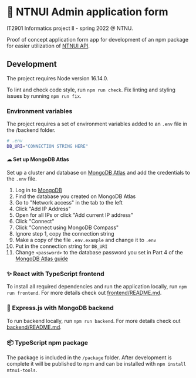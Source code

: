 # 📄 NTNUI Admin application form

IT2901 Informatics project II - spring 2022 @ NTNU.

Proof of concept application form app for development of an npm package for easier utilization of [NTNUI API](https://api.ntnui.no/).

## Development

The project requires Node version 16.14.0.

To lint and check code style, run `npm run check`. Fix linting and styling issues by running `npm run fix`.

### Environment variables

The project requires a set of environment variables added to an `.env` file in the /backend folder.

```sh
# .env
DB_URI="CONNECTION STRING HERE"
```

#### ☁ Set up MongoDB Atlas

Set up a cluster and database on [MongoDB Atlas](https://docs.atlas.mongodb.com/getting-started/) and add the credentials to the `.env` file.

1. Log in to [MongoDB](https://account.mongodb.com/account/login)
2. Find the database you created on MongoDB Atlas
3. Go to "Network access" in the tab to the left
4. Click "Add IP Address"
5. Open for all IPs or click "Add current IP address"
6. Click "Connect"
7. Click "Connect using MongoDB Compass"
8. Ignore step 1, copy the connection string
9. Make a copy of the file `.env.example` and change it to `.env`
10. Put in the connection string for `DB_URI`
11. Change `<password>` to the database password you set in Part 4 of the [MongoDB Atlas guide](https://docs.atlas.mongodb.com/getting-started/)

### ✨ React with TypeScript frontend

To install all required dependencies and run the application locally, run `npm run frontend`. For more details check out [frontend/README.md](frontend/README.md).

### 🍑 Express.js with MongoDB backend

To run backend locally, run `npm run backend`. For more details check out [backend/README.md](backend/README.md).

### 📦 TypeScript npm package

The package is included in the `/package` folder. After development is complete it will be published to npm and can be installed with `npm install ntnui-tools`.
